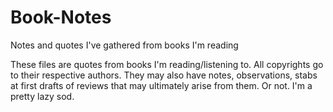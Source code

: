 # Book-Notes
Notes and quotes I've gathered from books I'm reading


These files are quotes from books I'm reading/listening to. All copyrights go to their respective authors. They may also have notes, observations, stabs at first drafts of reviews that may ultimately arise from them. Or not. I'm a pretty lazy sod. 
